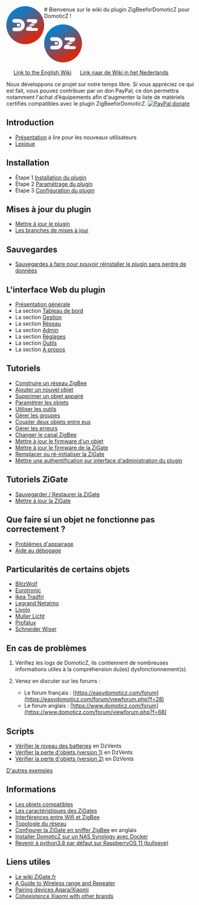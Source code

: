 <img align="left" width="100" height="100" src="../Images/zigbee4domoticz-logo.png" alt="Logo">
# Bienvenue sur le wiki du plugin ZigBeeforDomoticZ pour DomoticZ !

![Logo](../Images/zigbee4domoticz-logo.png)

<a href=../en-eng/Home.md><img src="../Images/flag_uk.png" width="15" height="15"></a> [Link to the English Wiki](../en-eng/Home.md) <a href=../nl-dut/Home.md><img src="../Images/flag_netherlands.png" width="15" height="15"></a> [Link naar de Wiki in het Nederlands](../nl-dut/Home.md)

Nous développons ce projet sur notre temps libre. Si vous appréciez ce qui est fait, vous pouvez contribuer par un don PayPal; ce don permettra notamment l'achat d’équipements afin d'augmenter la liste de matériels certifiés compatibles avec le plugin ZigBeeforDomoticZ. [![PayPal donate](https://camo.githubusercontent.com/d5d24e33e2f4b6fe53987419a21b203c03789a8f/68747470733a2f2f696d672e736869656c64732e696f2f62616467652f446f6e6174652d50617950616c2d677265656e2e737667)](https://paypal.me/pipiche)


## Introduction

* [Présentation](Info_Accueil.md) à lire pour les nouveaux utilisateurs
* [Lexique](Info_Accueil.md#lexique)


## Installation

* Étape 1 [Installation du plugin](Plugin_Installation.md)
* Étape 2 [Paramétrage du plugin](Plugin_Parametrage.md)
* Étape 3 [Configuration du plugin](Plugin_Configuration.md)


## Mises à jour du plugin

* [Mettre à jour le plugin](Plugin_Mise-a-jour.md#mettre-à-jour-le-plugin)
* [Les branches de mises à jour](Plugin_Mise-a-jour.md#les-branches-de-mise-à-jour)


## Sauvegardes

* [Sauvegardes à faire pour pouvoir réinstaller le plugin sans perdre de données](Plugin_Sauvegardes.md)


## L'interface Web du plugin

* [Présentation générale](WebUI_Presentation-generale.md)
* La section [Tableau de bord](WebUI_Tableau-de-bord.md)
* La section [Gestion](WebUI_Gestion.md)
* La section [Réseau](WebUI_Reseau.md)
* La section [Admin](WebUI_Admin.md)
* La section [Réglages](WebUI_Reglages.md)
* La section [Outils](WebUI_Outils.md)
* La section [A propos](WebUI_A-propos.md)

## Tutoriels

* [Construire un réseau ZigBee](Tuto_Construire-un-reseau-ZigBee.md)
* [Ajouter un nouvel objet](Tuto_Appairage-objet.md)
* [Supprimer un objet appairé](Tuto_Supprimer-un-objet.md)
* [Paramétrer les objets](Tuto_Parametrer-les-objets.md)
* [Utiliser les outils](Tuto_Utiliser-les-outils.md)
* [Gérer les groupes](Tuto_Gerer-les-groupes.md)
* [Coupler deux objets entre eux](Tuto_Coupler-deux-objets.md)
* [Gérer les erreurs](Tuto_Gerer-erreurs-plugin.md)
* [Changer le canal ZigBee](Tuto_Changer-le-canal-ZigBee.md)
* [Mettre à jour le firmware d'un objet](Tuto_Maj-firmware-objet.md)
* [Mettre à jour le firmware de la ZiGate](Tuto_Maj-firmware-zigate.md)
* [Remplacer ou ré-initialiser la ZiGate](Tuto_Remplacer-zigate.md)
* [Mettre une authentification sur interface d'administration du plugin](Tuto_Mettre-une-authentification-sur-interface-web.md)


## Tutoriels ZiGate

* [Sauvegarder / Restaurer la ZiGate](https://zigate.fr/documentation/sauvegardez-et-restaurez-votre-zigate)
* [Mettre à jour la ZiGate](https://zigate.fr/documentation/mise-a-jour-de-la-zigate)


## Que faire si un objet ne fonctionne pas correctement ?

* [Problèmes d'appairage](Probleme_Appairage.md)
* [Aide au débogage](Probleme_Aide-Debogage.md)


## Particularités de certains objets

* [BlitzWolf](Les-objets_Blitzwolf.md)
* [Eurotronic](Les-objets_Eurotronic.md)
* [Ikea Tradfri](Les-objets_Ikea.md)
* [Legrand Netatmo](Les-objets_Legrand.md)
* [Livolo](Les-objets_Livolo.md)
* [Muller Licht](Les-objets_Muller-Licht.md)
* [Profalux](Les-objets_Profalux.md)
* [Schneider Wiser](Les-objets_Schneider.md)


## En cas de problèmes

1. Vérifiez les logs de DomoticZ, ils contiennent de nombreuses informations utiles à la compréhension du(es) dysfonctionnement(s).
2. Venez en discuter sur les forums :

   * Le forum français : [https://easydomoticz.com/forum](https://easydomoticz.com/forum/viewforum.php?f=28)
   * Le forum anglais : [https://www.domoticz.com/forum](https://www.domoticz.com/forum/viewforum.php?f=68)

## Scripts

* [Vérifier le niveau des batteries](../Contrib/CheckBatteryLevel.dzVents) en DzVents
* [Vérifier la perte d'objets (version 1)](../Contrib/CheckLastSeen.dzVents) en DzVents
* [Vérifier la perte d'objets (version 2)](../Contrib/CheckDeadDevices.lua) en DzVents

[D'autres exemples](../Contrib/)

## Informations

* [Les objets compatibles](Info_Accueil.md#presentation)
* [Les caractéristiques des ZiGates](Info_Caracteristiques-des-ZiGates.md)
* [Interférences entre Wifi et ZigBee](Info_ZigBee-et-Wifi.md)
* [Topologie du réseau](Info_Topologie-reseau.md)
* [Configurer la ZiGate en sniffer ZigBee](../en-eng/Zigate-Sniffer.md)  en anglais
* [Installer DomoticZ sur un NAS Synology avec Docker](Info_Installer-Domoticz-NAS-Synology-Docker.md)
* [Revenir à python3.8 par défaut sur RaspberryOS 11 (bullseye)](Info_Mettre-python3.8-sur-RaspberryOS-Bullseye.md)

## Liens utiles

* [Le wiki ZiGate.fr](https://zigate.fr/documentation)
* [A Guide to Wireless range and Repeater](https://support.smartthings.com/hc/en-us/articles/209963206-A-guide-to-wireless-range-and-repeaters)
* [Pairing devices Aqara/Xiaomi](https://community.hubitat.com/t/xiaomi-aqara-devices-pairing-keeping-them-connected/623)
* [Cohexistence Xiaomi with other brands](https://community.hubitat.com/t/xiaomi-aqara-devices-pairing-keeping-them-connected/623)
